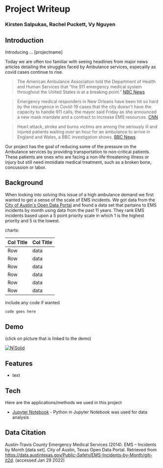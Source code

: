 # Project Writeup
### Kirsten Salpukas, Rachel Puckett, Vy Nguyen

## Introduction
Introducing ... [projectname]

Today we are often too familiar with seeing headlines from major news articles detailing the struggles faced by Ambulance services, especailly as covid cases continue to rise.

> The American Ambulance Association told the Department of Health and Human Services that “the 911 emergency medical system throughout the United States is at a breaking point.” [NBC News](https://www.nbcnews.com/news/us-news/ambulance-companies-breaking-point-after-receiving-little-covid-aid-n1249586)

> Emergency medical responders in New Orleans have been hit so hard by the resurgence in Covid-19 cases that the city doesn't have the capacity to handle 911 calls, the mayor said Friday as she announced a new mask mandate and a contract to increase EMS resources. [CNN](https://www.cnn.com/2021/07/31/us/new-orleans-covid-19-surge/index.html)

> Heart attack, stroke and burns victims are among the seriously ill and injured patients waiting over an hour for an ambulance to arrive in England and Wales, a BBC investigation shows. [BBC News](https://www.bbc.com/news/health-51269618)

Our project has the goal of reducing some of the pressure on the Ambulance services by providing transportation to non-critical patients. These patients are ones who are facing a non-life threatening illness or injury but still need immidiate medical treatment, such as a broken bone, concussion or labor.

## Background

When looking into solving this issue of a high ambulance demand we first wanted to get a sense of the scale of EMS incidents. We got data from the [City of Austin's Open Data Portal](https://data.austintexas.gov/) and found a data set that partains to EMS incidents by month using data from the past 11 years. They rank EMS incidents based upon a 5 point priority scale in which 1 is the highest priority and 5 is the lowest.

charts:

| Col Title | Col Title |
| ------ | ------ |
| Row | data |
| Row | data |
| Row | data |
| Row | data |
| Row | data |
| Row | data |

include any code if wanted

```sh
code goes here
```
## Demo

(click on picture that is linked to the demo)

[![N|Solid](https://givebycell.com/wp-content/uploads/2015/08/give_mobilewebsiteicon.png)](https://www.google.com/) 
## Features

- text

## Tech

Here are the applications/methods we used in this project

- [Jupyter Notebook](https://jupyter.org/) - Python in Jupyter Notebook was used for data analysis

## Data Citation
Austin-Travis County Emergency Medical Services (2014). EMS – Incidents by Month [data set]. City of Austin, Texas Open Data Portal. Retrieved from https://data.austintexas.gov/Public-Safety/EMS-Incidents-by-Month/gjtj-jt2d.
(accessed Jan 29 2022)
